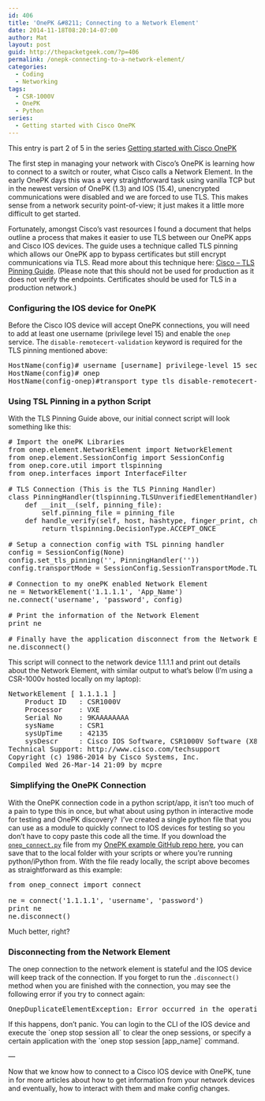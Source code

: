 ```yaml
---
id: 406
title: 'OnePK &#8211; Connecting to a Network Element'
date: 2014-11-18T08:20:14-07:00
author: Mat
layout: post
guid: http://thepacketgeek.com/?p=406
permalink: /onepk-connecting-to-a-network-element/
categories:
  - Coding
  - Networking
tags:
  - CSR-1000V
  - OnePK
  - Python
series:
  - Getting started with Cisco OnePK
---
```

<div class="seriesmeta">
  This entry is part 2 of 5 in the series <a href="https://thepacketgeek.com/series/cisco-onepk/" class="series-24" title="Getting started with Cisco OnePK">Getting started with Cisco OnePK</a>
</div>

The first step in managing your network with Cisco&#8217;s OnePK is learning how to connect to a switch or router, what Cisco calls a Network Element. In the early OnePK days this was a very straightforward task using vanilla TCP but in the newest version of OnePK (1.3) and IOS (15.4), unencrypted communications were disabled and we are forced to use TLS. This makes sense from a network security point-of-view; it just makes it a little more difficult to get started.

Fortunately, amongst Cisco&#8217;s vast resources I found a document that helps outline a process that makes it easier to use TLS between our OnePK apps and Cisco IOS devices. The guide uses a technique called TLS pinning which allows our OnePK app to bypass certificates but still encrypt communications via TLS. Read more about this technique here: <a title="Cisco - TLS Pinning Guide" href="https://communities.cisco.com/thread/44820" target="_blank">Cisco &#8211; TLS Pinning Guide</a>. (Please note that this should not be used for production as it does not verify the endpoints. Certificates should be used for TLS in a production network.)

<!--more-->

### Configuring the IOS device for OnePK

Before the Cisco IOS device will accept OnePK connections, you will need to add at least one username (privilege level 15) and enable the `onep` service. The `disable-remotecert-validation` keyword is required for the TLS pinning mentioned above:

<pre class="toolbar:2 striped:false lang:sh highlight:0 decode:true ">HostName(config)# username [username] privilege-level 15 secret [secret]
HostName(config)# onep
HostName(config-onep)#transport type tls disable-remotecert-validation</pre>

### Using TSL Pinning in a python Script

With the TLS Pinning Guide above, our initial connect script will look something like this:

<pre class="lang:default decode:true"># Import the onePK Libraries  
from onep.element.NetworkElement import NetworkElement  
from onep.element.SessionConfig import SessionConfig
from onep.core.util import tlspinning  
from onep.interfaces import InterfaceFilter 
  
# TLS Connection (This is the TLS Pinning Handler)  
class PinningHandler(tlspinning.TLSUnverifiedElementHandler):  
    def __init__(self, pinning_file):  
        self.pinning_file = pinning_file  
    def handle_verify(self, host, hashtype, finger_print, changed):  
        return tlspinning.DecisionType.ACCEPT_ONCE  
  
# Setup a connection config with TSL pinning handler
config = SessionConfig(None)  
config.set_tls_pinning('', PinningHandler(''))  
config.transportMode = SessionConfig.SessionTransportMode.TLS  

# Connection to my onePK enabled Network Element  
ne = NetworkElement('1.1.1.1', 'App_Name')  
ne.connect('username', 'password', config)  

# Print the information of the Network Element  
print ne

# Finally have the application disconnect from the Network Element  
ne.disconnect()</pre>

This script will connect to the network device 1.1.1.1 and print out details about the Network Element, with similar output to what&#8217;s below (I&#8217;m using a CSR-1000v hosted locally on my laptop):

<pre class="toolbar:2 striped:false lang:sh highlight:0 decode:true">NetworkElement [ 1.1.1.1 ]
	Product ID   : CSR1000V
	Processor    : VXE
	Serial No    : 9KAAAAAAAA
	sysName      : CSR1
	sysUpTime    : 42135
	sysDescr     : Cisco IOS Software, CSR1000V Software (X86_64_LINUX_IOSD-UNIVERSALK9-M), Version 15.4(2)S, RELEASE SOFTWARE (fc2)
Technical Support: http://www.cisco.com/techsupport
Copyright (c) 1986-2014 by Cisco Systems, Inc.
Compiled Wed 26-Mar-14 21:09 by mcpre</pre>

###  Simplifying the OnePK Connection

With the OnePK connection code in a python script/app, it isn&#8217;t too much of a pain to type this in once, but what about using python in interactive mode for testing and OnePK discovery?  I&#8217;ve created a single python file that you can use as a module to quickly connect to IOS devices for testing so you don&#8217;t have to copy paste this code all the time. If you download the <a title="Onep_connect.py" href="https://github.com/thepacketgeek/cisco-onepk-python-examples/blob/master/scripts/onep_connect.py" target="_blank"><code>onep_connect.py</code></a> file from my <a title="GitHub - Cisco OnePk Examples" href="https://github.com/thepacketgeek/cisco-onepk-python-examples" target="_blank">OnePK example GitHub repo here</a>, you can save that to the local folder with your scripts or where you&#8217;re running python/iPython from. With the file ready locally, the script above becomes as straightforward as this example:

<pre class="lang:default decode:true  ">from onep_connect import connect

ne = connect('1.1.1.1', 'username', 'password')
print ne
ne.disconnect()</pre>

Much better, right?

### Disconnecting from the Network Element

The onep connection to the network element is stateful and the IOS device will keep track of the connection. If you forget to run the `.disconnect()` method when you are finished with the connection, you may see the following error if you try to connect again:

<pre class="toolbar:2 lang:default decode:true ">OnepDuplicateElementException: Error occurred in the operation.  Duplicate IP address.</pre>

If this happens, don&#8217;t panic. You can login to the CLI of the IOS device and execute the \`onep stop session all\` to clear the onep sessions, or specify a certain application with the \`onep stop session [app_name]\` command.

&#8212;

Now that we know how to connect to a Cisco IOS device with OnePK, tune in for more articles about how to get information from your network devices and eventually, how to interact with them and make config changes.